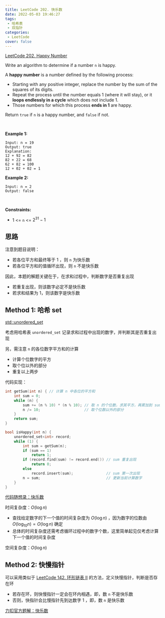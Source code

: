 ```yaml
---
title: LeetCode 202. 快乐数
date: 2022-05-03 19:46:27
tags:
 - 哈希表
 - 双指针
categories:
 - LeetCode
cover: false
---
```


[LeetCode 202. Happy Number](https://leetcode-cn.com/problems/happy-number/)

Write an algorithm to determine if a number `n` is happy.

A **happy number** is a number defined by the following process:

 - Starting with any positive integer, replace the number by the sum of the squares of its digits.
 - Repeat the process until the number equals 1 (where it will stay), or it **loops endlessly in a cycle** which does not include 1.
 - Those numbers for which this process **ends in 1** are happy.


Return `true` if `n` is a happy number, and `false` if not.

 

**Example 1:**

    Input: n = 19
    Output: true
    Explanation:
    12 + 92 = 82
    82 + 22 = 68
    62 + 82 = 100
    12 + 02 + 02 = 1


**Example 2:**

    Input: n = 2
    Output: false
 

**Constraints:**

 - $1$ <= `n` <= $2^{31} - 1$


## 思路

注意到题目说明：
 - 若各位平方和最终等于 1 ，则 `n` 为快乐数
 - 若各位平方和的值循环出现，则 `n` 不是快乐数

因此，本题的解题关键在于，在求和过程中，判断数字是否重复出现
 - 若重复出现，则该数字必定不是快乐数
 - 若求和结果为 1，则该数字是快乐数

## Method 1: 哈希 set

[std::unordered_set](http://www.cplusplus.com/reference/unordered_set/unordered_set/?kw=unordered_set)

考虑用哈希表 `unordered_set` 记录求和过程中出现的数字，并判断其是否重复出现

另，需注意 `n` 的各位数字平方和的计算
 - 计算个位数字的平方
 - 取个位以外的部分
 - 重复以上两步


代码实现：

```cpp
int getSum(int n) { // 计算 n 中各位的平方和
    int sum = 0;
    while (n) {
        sum += (n % 10) * (n % 10); // 取 n 的个位数，求其平方，再累加到 sum 上
        n /= 10;                    // 取个位数以外的部分
    }
    return sum;
}

bool isHappy(int n) {
    unordered_set<int> record;
    while (1) {
        int sum = getSum(n);
        if (sum == 1)
            return 1;
        if (record.find(sum) != record.end()) // sum 重复出现
            return 0;
        else
            record.insert(sum);               // sum 第一次出现
        n = sum;                              // 更新当前计算数字
    }
}
```

[代码随想录：快乐数](https://www.programmercarl.com/0202.%E5%BF%AB%E4%B9%90%E6%95%B0.html)

时间复杂度：$O(\log{n})$
 - 查找给定数字的下一个值的时间复杂度为 $O(\log{n})$ ，因为数字的位数由 $O(\log_{10} {n}) = O(\log{n})$ 确定
 - 总体的时间复杂度还需考虑循环过程中的数字个数，这里简单起见仅考虑计算下一个值的时间复杂度

空间复杂度：$O(\log{n})$



## Method 2: 快慢指针

可以采用类似于 [LeetCode 142. 环形链表 II](https://jiankychen.github.io/2022/04/29/leetcode142-huan-xing-lian-biao-ii/) 的方法，定义快慢指针，判断是否存在环
 - 若存在环，则快慢指针一定会在环内相遇，即，数 `n` 不是快乐数
 - 否则，快指针会比慢指针先到达数字 1 ，即，数 `n` 是快乐数

[力扣官方题解：快乐数](https://leetcode-cn.com/problems/happy-number/solution/kuai-le-shu-by-leetcode-solution/)